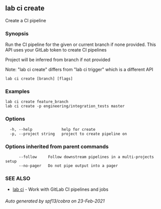 ## lab ci create

Create a CI pipeline

### Synopsis

Run the CI pipeline for the given or current branch if none provided. This API uses your GitLab token to create CI pipelines

Project will be inferred from branch if not provided

Note: "lab ci create" differs from "lab ci trigger" which is a different API

```
lab ci create [branch] [flags]
```

### Examples

```
lab ci create feature_branch
lab ci create -p engineering/integration_tests master
```

### Options

```
  -h, --help             help for create
  -p, --project string   project to create pipeline on
```

### Options inherited from parent commands

```
      --follow     Follow downstream pipelines in a multi-projects setup
      --no-pager   Do not pipe output into a pager
```

### SEE ALSO

* [lab ci](lab_ci.md)	 - Work with GitLab CI pipelines and jobs

###### Auto generated by spf13/cobra on 23-Feb-2021

